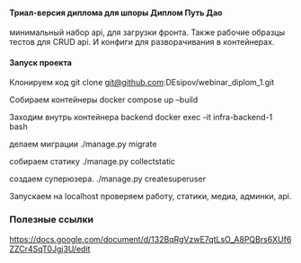 #### Триал-версия диплома для шпоры Диплом Путь Дао

минимальный набор api, для  загрузки фронта.
Также рабочие образцы тестов для CRUD api.
И  конфиги для разворачивания в контейнерах.

#### Запуск проекта
Клонируем код
git clone git@github.com:DEsipov/webinar_diplom_1.git

Собираем контейнеры
docker compose up –build

Заходим внутрь контейнера backend
docker exec -it infra-backend-1 bash

делаем миграции
./manage.py migrate

собираем статику
./manage.py collectstatic

создаем суперюзера.
./manage.py createsuperuser

Запускаем на localhost
проверяем работу, статики, медиа, админки, api.



### Полезные ссылки

https://docs.google.com/document/d/132BqRgVzwE7qtLsO_A8PQBrs6XUf6ZZCr4SqT0Jgj3U/edit

